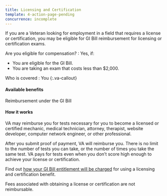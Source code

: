 ```yaml
---
title: Licensing and Certification
template: 4-action-page-pending
concurrence: incomplete
---
```


If you are a Veteran looking for employment in a field that requires a license or certification, you may be eligible for GI Bill reimbursement for licensing or certification exams.

Are you eligible for compensation?
: Yes, if:

  -	You are eligible for the GI Bill.
  -	You are taking an exam that costs less than $2,000.

Who is covered
: You
{:.va-callout}

#### Available benefits
Reimbursement under the GI Bill

#### How it works
VA may reimburse you for tests necessary for you to become a licensed or certified mechanic, medical technician, attorney, therapist, website developer, computer network engineer, or other professional.

After you submit proof of payment, VA will reimburse you. There is no limit to the number of tests you can take, or the number of times you take the same test. VA pays for tests even when you don’t score high enough to achieve your license or certification.

Find out [how your GI Bill entitlement will be charged](https://gibill.custhelp.com/app/answers/detail/a_id/29) for using a licensing and certification benefit.

Fees associated with obtaining a license or certification are not reimbursable.
